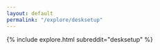 ```yaml
---
layout: default
permalink: "/explore/desksetup"
---
```


{% include explore.html subreddit="desksetup" %}
